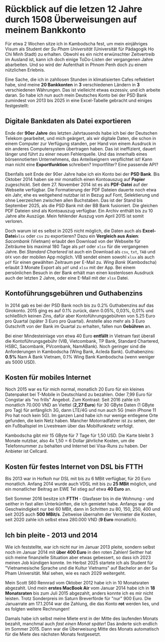 # Rückblick auf die letzen 12 Jahre durch 1508 Überweisungen auf meinem Bankkonto

Für etwa 2 Wochen sitze ich in Kambodscha fest, um mein einjähriges Visum als Student der _Su Pham Universität_ (Universität für Pädagogik Ho Chi Minh Stadt) zu erhalten. Obwohl es ein nicht erwünschter Zeitvertreib im Ausland ist, kann ich doch einige ToDo-Listen der vergangenen Jahre abarbeiten. Und so wird der Aufenthalt in Phnom Penh doch zu einem nützlichen Erlebnis.

Eine Sache, die ich in zahllosen Stunden in klimatisierten Cafes reflektiert habe, sind meine **20 Bankkonten** in **3** verschiedenen Ländern in **3** verschiedenen Währungen. Das ist vielleicht etwas exzessiv, und ich arbeite daran. So habe ich nun auch mein Deutsches Konto bei der PSD Bank zumindest von 2013 bis 2025 in eine Excel-Tabelle gebracht und einiges festgestellt:

## Digitale Bankdaten als Datei exportieren

Ende der **90er Jahre** des letzten Jahrtausends habe ich bei der Deutschen Telekom gearbeitet, und mich geärgert, als wir digitale Daten, die schon in einem Computer zur Verfügung standen, per Hand von einem Ausdruck in ein anderes Computersystem übertragen haben. Das ist ineffizient, dauert länger und führt zu einer neuen Fehlerquelle. Und das innerhalb eines börsennotierten Unternehmens, das Anteilseignern verpflichtet ist! Kann man nicht eine **Exportfunktion** schreiben? Importfilter? Eine passende API?

Ebenfalls seit Ende der 90er Jahre habe ich ein Konto bei der **PSD Bank**. Bis Oktober 2014 haben sie mir monatlich einen Kontoauszug auf **Papier** zugeschickt. Seit dem 27. November 2014 ist es als **PDF-Datei** auf der Webseite verfügbar. Die Formatierung der PDF Dateien dauerte noch etwa ein Jahr, ehe es weitgehend nutzbar ist in Bezug auf Font, Selektierung und ohne Leerzeichen zwischen allen Buchstaben. Das ist der Stand bis September 2025, als die PSD Bank mit der BB Bank fusioniert. Die gleichen PDF Dateien sind als Kontoauszug verfügbar. Ein Archiv enthält bis zu 10 Jahre alte Auszüge. Mein fehlender Auszug vom April 2015 ist somit verloren.

Doch warum ist es selbst in 2025 nicht möglich, die Daten auch als **Excel-Datei**`xlsx` oder `csv` zu exportieren? Dazu ein **Vergleich aus Asien**: _Sacombank_ (Vietnam) erlaubt den Download von der Webseite für Zeiträume bis maximal 180 Tage als `pdf` oder `xlsx` für die vergangenen Jahre. Bei _Standard Chartered_ ist auch ein Download als `csv`, `txt`, `TAB` und `OFX` von der mobilen App möglich. VIB sendet einem sowohl `xlsx` als auch `pdf` für einen gewählten Zeitraum per E-Mail zu. _Wing Bank_ (Kambodscha) erlaubt 3 Monate Export als `pdf` und `xlsx` mit der App. Bei einem persönlichen Besuch in der Bank erhält man einen kostenlosen Ausdruck auch der letzten 2 Jahre, oder eine E-Mail mit der `xlsx` Datei.

## Kontoführungsgebühren und Guthabenzins

In 2014 gab es bei der PSD Bank noch bis zu 0.2% Guthabenzins auf das Girokonto. 2015 ging es auf 0.1% zurück, dann 0.05%, 0,03%, 0,01% und schließlich keinen Zins, dafür aber Kontoführungsgebühren von 5.25 Euro pro Quartal (später 3 Euro pro Quartal). Anstelle also mehr als 3 Euro Gutschrift von der Bank im Quartal zu erhalten, fallen nun **Gebühren** an.

Bei einer Mindesteinlage von etwa 40 Euro **entfällt** in Vietnam fast überall die Kontoführungsgebühr (VIB, Vietcombank, TP Bank, Standard Chartered, HSBC, Sacombank, PVcombank, NamABank). Noch geringer sind die Anforderungen in Kambodscha (Wing Bank, Acleda Bank). Guthabenzins: **0.5%** Nam A Bank Vietnam, 0.1% Wing Bank Kambodscha (wenn weniger als 5000 USD).

## Kosten für mobiles Internet

Noch 2015 war es für mich normal, monatlich 20 Euro für ein kleines Datenpaket bei T-Mobile in Deutschland zu bezahlen. Oder 7,99 Euro für Congstar als "no frills" Angebot. Zum Kontrast: Seit 2016 zahle ich monatlich 70.000 VND an Viettel (**2,27 Euro**) für 30 GByte Daten (1 GByte pro Tag) für anfänglich 3G, dann LTE/4G und nun auch 5G (mein iPhone 11 Pro hat noch kein 5G). Im ganzen Land habe ich nur wenige entlegene Orte gefunden, die kein Netz haben. Mancher Motorradfahrer ist zu sehen, der ein Fußballspiel im Livestream über das Mobilfunknetz verfolgt.

Kambodscha gibt mir 15 GByte für 7 Tage für 1,50 USD. Die Karte bleibt 3 Monate nutzbar, also 4x 1,50 = 6 Dollar jährliche Kosten, um die Telefonnummer zu behalten und Internet bei Visa-Runs zu haben. Der Anbieter ist Cellcard.

## Kosten für festes Internet von DSL bis FTTH

Bis 2013 war in Hofkoh nur DSL mit bis zu 6 MBit verfügbar, für 20 Euro monatlich. Anfang 2014 wurde auch VDSL mit bis zu **25 MBit** möglich, und ein monatlicher Beitrag an EWE Tel stieg auf etwa **40 Euro** an.

Seit Sommer 2016 besitze ich **FTTH** - Glasfaser bis in die Wohnung - und seither in fast allen Unterkünften, die ich gemietet habe. Anfangs war die Geschwindigkeit nur bei 60 MBit, dann in Schritten zu 80, 150, 250, 400 und seit 2025 auch **500 MBit/s**. Zeitweise übernahm der Vermieter die Kosten, seit 2020 zahle ich selbst etwa 280.000 VND (**9 Euro** monatlich).

## Ich bin pleite - 2013 und 2014

Wie ich feststellte, war ich nicht nur im Januar 2013 pleite, sondern selbst noch im Januar 2014 mit **über 400 Euro** in den roten Zahlen! Seither hat sich meine finanzielle Situation aber etwas gebessert, so dass ich 2023 meinen Job kündigen konnte. Im Herbst 2025 startete ich als Student für "Vietnamesische Sprache und die Kultur Vietnams" auf Bachelor an der Su Pham Universität. Mal sehen, wie es nach 2029 weitergeht.

Mein Scott S60 Rennrad vom Oktober 2012 habe ich in 10 Monatsraten abgezahlt. Und mein **erstes MacBook Air** vom Januar 2014 habe ich in **18 Monatsraten** bis zum Juli 2015 abgezahlt, anders konnte ich es mir nicht leisten. Trotz Sonderpreis im Saturn Breverförde für "nur" 900 Euro. Die Januarrate am 17.1.2014 war die Zahlung, die das Konto **rot** werden lies, und es folgten weitere Rechnungen! 

Damals habe ich selbst meine Miete erst in der Mitte des laufenden Monats bezahlt, manchmal auch _fast einen Monat später_! Das änderte sich endlich im Sommer 2015. Dann war die Überweisung Mitte des Monats automatisch für die Miete des nächsten Monats festgesetzt.
